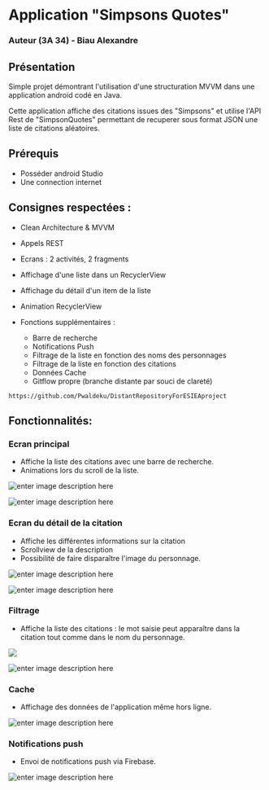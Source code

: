 # Application "Simpsons Quotes"

### Auteur (3A 34) - Biau Alexandre

## Présentation

Simple projet démontrant l'utilisation d'une  structuration MVVM dans une application android codé en Java.

Cette application affiche des citations issues des "Simpsons"  et utilise l'API Rest de "SimpsonQuotes" permettant de recuperer sous format JSON une liste de citations aléatoires.
 
## Prérequis

 - Posséder android Studio
 - Une connection internet

##  Consignes respectées :

-   Clean Architecture & MVVM
-   Appels REST 
-   Ecrans : 2 activités, 2 fragments
-   Affichage d'une liste dans un RecyclerView
-   Affichage du détail d'un item de la liste
-   Animation RecyclerView

-   Fonctions supplémentaires :
    -   Barre de recherche
    -   Notifications Push
    -   Filtrage de la liste en fonction des noms des personnages 
    -   Filtrage de la liste en fonction des citations 
    -   Données Cache
    -  Gitflow propre (branche distante par souci de clareté)
```
https://github.com/Pwaldeku/DistantRepositoryForESIEAproject
```
##  Fonctionnalités:


### Ecran principal

 - Affiche la liste des citations avec une barre de recherche.
 - Animations lors du scroll de la liste.
 
![enter image description here](https://lh3.googleusercontent.com/4VLXFOgK7E2FB-MPM1HLml_975wwocDeCjT0eQwt8BHCpXPDzlk3-r1QZBZ3WXaOUP6T-JTmAyw4=s400)

![enter image description here](https://lh3.googleusercontent.com/GRLCFDhasQsw8klgW8etzYqBYgM2TqxbnSWeT7dp-jDDYiJq51cZ1-lR1kKK5BvXevRpjzU9td1g=s400)

### Ecran du détail de la citation

-   Affiche les différentes informations sur la citation
- Scrollview de la description
- Possibilité de faire disparaître l'image du personnage.

![enter image description here](https://lh3.googleusercontent.com/N8iuCvtERMzBv4k0PoKujY-wYerrCONYLsjNOVRwkHziZ0G_YFF0qE9yBzompGVeqfMH8XkojDz3=s400)


![enter image description here](https://lh3.googleusercontent.com/U233tc4eEu0UUu3wBBkkbJABqbHyxoJR9rL1fRrW30wCFF-rCSnOEjTPJd8EctPkrDfdTIEeMT-T=s400)


### Filtrage

 - Affiche la liste des citations : le mot saisie peut apparaître dans la citation tout comme dans le nom du personnage.

![
](https://lh3.googleusercontent.com/7sHvyrylZtII9-XTvRJFUmZ4AuGtyoxl25TXdAlrilHfVyl-pzR1cR5oh2addCVOcrkx0gR2I9jJ=s400)
 
![enter image description here](https://lh3.googleusercontent.com/PNAZpljbB6_e5WSKynxouOktlzgsClX1GgJuuRrz0zTfDCd-er0tMSSNNqeu3hjwXQpiv-_r_K_3=s400)


### Cache

 - Affichage des données de l'application même hors ligne.
 
 ![enter image description here](https://lh3.googleusercontent.com/4VLXFOgK7E2FB-MPM1HLml_975wwocDeCjT0eQwt8BHCpXPDzlk3-r1QZBZ3WXaOUP6T-JTmAyw4=s400) 
 
### Notifications push

 - Envoi de notifications push via Firebase.
 
![enter image description here](https://lh3.googleusercontent.com/O2xxXXutJlruHqYCH0SD2rXL1k__Y46cTQ5Yj5R4wV5NyaG563U6QjKzujyRBlNLzDQC-JK2xq8e=s400)
